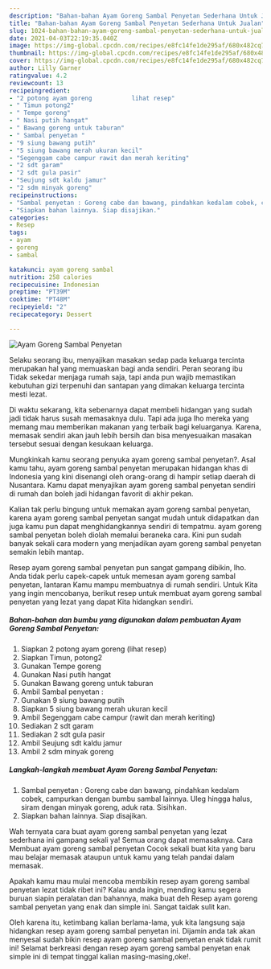 ```yaml
---
description: "Bahan-bahan Ayam Goreng Sambal Penyetan Sederhana Untuk Jualan"
title: "Bahan-bahan Ayam Goreng Sambal Penyetan Sederhana Untuk Jualan"
slug: 1024-bahan-bahan-ayam-goreng-sambal-penyetan-sederhana-untuk-jualan
date: 2021-04-03T22:19:35.040Z
image: https://img-global.cpcdn.com/recipes/e8fc14fe1de295af/680x482cq70/ayam-goreng-sambal-penyetan-foto-resep-utama.jpg
thumbnail: https://img-global.cpcdn.com/recipes/e8fc14fe1de295af/680x482cq70/ayam-goreng-sambal-penyetan-foto-resep-utama.jpg
cover: https://img-global.cpcdn.com/recipes/e8fc14fe1de295af/680x482cq70/ayam-goreng-sambal-penyetan-foto-resep-utama.jpg
author: Lilly Garner
ratingvalue: 4.2
reviewcount: 13
recipeingredient:
- "2 potong ayam goreng           lihat resep"
- " Timun potong2"
- " Tempe goreng"
- " Nasi putih hangat"
- " Bawang goreng untuk taburan"
- " Sambal penyetan "
- "9 siung bawang putih"
- "5 siung bawang merah ukuran kecil"
- "Segenggam cabe campur rawit dan merah keriting"
- "2 sdt garam"
- "2 sdt gula pasir"
- "Seujung sdt kaldu jamur"
- "2 sdm minyak goreng"
recipeinstructions:
- "Sambal penyetan : Goreng cabe dan bawang, pindahkan kedalam cobek, campurkan dengan bumbu sambal lainnya. Uleg hingga halus, siram dengan minyak goreng, aduk rata. Sisihkan."
- "Siapkan bahan lainnya. Siap disajikan."
categories:
- Resep
tags:
- ayam
- goreng
- sambal

katakunci: ayam goreng sambal 
nutrition: 258 calories
recipecuisine: Indonesian
preptime: "PT39M"
cooktime: "PT48M"
recipeyield: "2"
recipecategory: Dessert

---
```



![Ayam Goreng Sambal Penyetan](https://img-global.cpcdn.com/recipes/e8fc14fe1de295af/680x482cq70/ayam-goreng-sambal-penyetan-foto-resep-utama.jpg)

Selaku seorang ibu, menyajikan masakan sedap pada keluarga tercinta merupakan hal yang memuaskan bagi anda sendiri. Peran seorang ibu Tidak sekedar menjaga rumah saja, tapi anda pun wajib memastikan kebutuhan gizi terpenuhi dan santapan yang dimakan keluarga tercinta mesti lezat.

Di waktu  sekarang, kita sebenarnya dapat membeli hidangan yang sudah jadi tidak harus susah memasaknya dulu. Tapi ada juga lho mereka yang memang mau memberikan makanan yang terbaik bagi keluarganya. Karena, memasak sendiri akan jauh lebih bersih dan bisa menyesuaikan masakan tersebut sesuai dengan kesukaan keluarga. 



Mungkinkah kamu seorang penyuka ayam goreng sambal penyetan?. Asal kamu tahu, ayam goreng sambal penyetan merupakan hidangan khas di Indonesia yang kini disenangi oleh orang-orang di hampir setiap daerah di Nusantara. Kamu dapat menyajikan ayam goreng sambal penyetan sendiri di rumah dan boleh jadi hidangan favorit di akhir pekan.

Kalian tak perlu bingung untuk memakan ayam goreng sambal penyetan, karena ayam goreng sambal penyetan sangat mudah untuk didapatkan dan juga kamu pun dapat menghidangkannya sendiri di tempatmu. ayam goreng sambal penyetan boleh diolah memalui beraneka cara. Kini pun sudah banyak sekali cara modern yang menjadikan ayam goreng sambal penyetan semakin lebih mantap.

Resep ayam goreng sambal penyetan pun sangat gampang dibikin, lho. Anda tidak perlu capek-capek untuk memesan ayam goreng sambal penyetan, lantaran Kamu mampu membuatnya di rumah sendiri. Untuk Kita yang ingin mencobanya, berikut resep untuk membuat ayam goreng sambal penyetan yang lezat yang dapat Kita hidangkan sendiri.

<!--inarticleads1-->

##### Bahan-bahan dan bumbu yang digunakan dalam pembuatan Ayam Goreng Sambal Penyetan:

1. Siapkan 2 potong ayam goreng           (lihat resep)
1. Siapkan  Timun, potong2
1. Gunakan  Tempe goreng
1. Gunakan  Nasi putih hangat
1. Gunakan  Bawang goreng untuk taburan
1. Ambil  Sambal penyetan :
1. Gunakan 9 siung bawang putih
1. Siapkan 5 siung bawang merah ukuran kecil
1. Ambil Segenggam cabe campur (rawit dan merah keriting)
1. Sediakan 2 sdt garam
1. Sediakan 2 sdt gula pasir
1. Ambil Seujung sdt kaldu jamur
1. Ambil 2 sdm minyak goreng




<!--inarticleads2-->

##### Langkah-langkah membuat Ayam Goreng Sambal Penyetan:

1. Sambal penyetan : Goreng cabe dan bawang, pindahkan kedalam cobek, campurkan dengan bumbu sambal lainnya. Uleg hingga halus, siram dengan minyak goreng, aduk rata. Sisihkan.
1. Siapkan bahan lainnya. Siap disajikan.




Wah ternyata cara buat ayam goreng sambal penyetan yang lezat sederhana ini gampang sekali ya! Semua orang dapat memasaknya. Cara Membuat ayam goreng sambal penyetan Cocok sekali buat kita yang baru mau belajar memasak ataupun untuk kamu yang telah pandai dalam memasak.

Apakah kamu mau mulai mencoba membikin resep ayam goreng sambal penyetan lezat tidak ribet ini? Kalau anda ingin, mending kamu segera buruan siapin peralatan dan bahannya, maka buat deh Resep ayam goreng sambal penyetan yang enak dan simple ini. Sangat taidak sulit kan. 

Oleh karena itu, ketimbang kalian berlama-lama, yuk kita langsung saja hidangkan resep ayam goreng sambal penyetan ini. Dijamin anda tak akan menyesal sudah bikin resep ayam goreng sambal penyetan enak tidak rumit ini! Selamat berkreasi dengan resep ayam goreng sambal penyetan enak simple ini di tempat tinggal kalian masing-masing,oke!.


